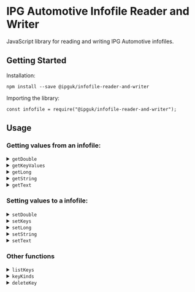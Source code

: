 # IPG Automotive Infofile Reader and Writer

JavaScript library for reading and writing IPG Automotive infofiles.

## Getting Started

Installation:

```
npm install --save @ipguk/infofile-reader-and-writer
```

Importing the library:

```
const infofile = require("@ipguk/infofile-reader-and-writer");
```

## Usage

### Getting values from an infofile:

<details>
<summary></b><code>getDouble</code></b></summary>
Returns a double value from an infofile for a given key or an array of keys. The value will be returned as a number.

### Getting a single double value from an infofile:

```
// import the library
const infofile = require("@ipguk/infofile-reader-and-writer");

// get the absolute path to the infofile
const infofilePath = C:\infofiles\infofile


// get the double value for the key "WheelCarrier.fl.mass"
const wheelCarrierValue = infofile.getDouble({infofilePath, key:"WheelCarrier.fl.mass"});

// console.log the value, returns a double e.g. "0.5"
console.log(wheelCarrierValue)
```

### Getting an array of double values from an infofile:

```
// import the library
const infofile = require("@ipguk/infofile-reader-and-writer");

// get the absolute path to the infofile
const infofilePath = C:\infofiles\infofile

// get the double values for the keys "WheelCarrier.fl.mass" and "WheelCarrier.fr.mass"
const wheelCarrierValues = infofile.getDouble({infofilePath, key:["WheelCarrier.fl.mass", "WheelCarrier.fr.mass"]});

// console.log the values, returns an array of objects with the keys "key" and "value" e.g. [{key: "WheelCarrier.fl.mass", value: 0.5}, {key: "WheelCarrier.fr.mass", value: 0.5}]
console.log(wheelCarrierValues)
```

</details>

<details>
<summary></b><code>getKeyValues</code></b></summary>
A universal function for getting values from an infofile. All numerical key values are returned as numbers. All other key values are returned as strings.

### Getting a single value from an infofile:

```
// import the library
const infofile = require("@ipguk/infofile-reader-and-writer");

// get the absolute path to the infofile
const infofilePath = C:\infofiles\infofile

// get the value for the key "WheelCarrier.fl.mass"
const wheelCarrierValue = infofile.getKeyValues({infofilePath, key:"WheelCarrier.fl.mass"});

// console.log the value (returns an object like this {key: "WheelCarrier.fl.mass", value: 0.0})
console.log(wheelCarrierValue)
```

### Getting an array of values from an infofile:

```
// import the library
const infofile = require("@ipguk/infofile-reader-and-writer");

// get the absolute path to the infofile
const infofilePath = C:\infofiles\infofile

// get the values for the keys "WheelCarrier.fl.mass" and "SuspF.Spring.Kind"
const values = infofile.getKeyValues({infofilePath, key:["WheelCarrier.fl.mass", "SuspF.Spring.Kind"]});

// console.log the values (returns an array of objects like this [{key: "WheelCarrier.fl.mass", value: 0.0}, {key: "SuspF.Spring.Kind", value: "Hookean 1"}])
console.log(values)
```

</details>

<details>
<summary></b><code>getLong</code></b></summary>
Returns a long value from an infofile for a given key or an array of keys. The value will be returned as a number.

### Getting a single long value from an infofile:

```
// import the library
const infofile = require("@ipguk/infofile-reader-and-writer");

// get the absolute path to the infofile
const infofilePath = C:\infofiles\infofile

// get the long value for the key "Body.mass"
const bodyMassValue = infofile.getLong({infofilePath, key:"Body.mass"});

// console.log the value, returns a long e.g. 1801
console.log(bodyMassValue)
```

### Getting an array of long values from an infofile:

```
// import the library
const infofile = require("@ipguk/infofile-reader-and-writer");

// get the absolute path to the infofile
const infofilePath = C:\infofiles\infofile

// get the long values for the keys "Body.mass" and "nAxle"
const longValues = infofile.getLong({infofilePath, key:["Body.mass", "nAxle"]});

// console.log the values, returns an array of objects with the keys "key" and "value" e.g. [{key: "Body.mass", value: 1801}, {key: "nAxle", value: 2}]
console.log(longValues)
```

</details>

<details>
<summary></b><code>getString</code></b></summary>
Returns a string value from an infofile for a given key or an array of keys.

### Getting a single string value from an infofile:

```
// import the library
const infofile = require("@ipguk/infofile-reader-and-writer");

// get the absolute path to the infofile
const infofilePath = C:\infofiles\infofile

// get the string value for the key "Aero.Crosswind.Kind"
const aeroCrosswindKind = infofile.getString({infofilePath, key:"Aero.Crosswind.Kind"});

// console.log the value, returns a string e.g. "Step"
console.log(aeroCrosswindKind)
```

### Getting an array of string values from an infofile:

```
// import the library
const infofile = require("@ipguk/infofile-reader-and-writer");

// get the absolute path to the infofile
const infofilePath = C:\infofiles\infofile

// get the string values for the keys "Body.mass" and "Aero.Kind"
const stringValues = infofile.getString({infofilePath, key:["Aero.Crosswind.Kind", "Aero.Kind"]});

// console.log the values, returns an array of objects with the keys "key" and "value" e.g. [{key: "Aero.Crosswind.Kind", value: "Step"}, {key: "Aero.Kind", value: "Coeff6x1 1"}]
console.log(stringValues)
```

</details>

<details>
<summary></b><code>getText</code></b></summary>
Returns a text value from an infofile for a given key or an array of keys. This is an array of strings are are split by newlines in the infofile.

### Getting a single text value from an infofile:

```
// import the library
const infofile = require("@ipguk/infofile-reader-and-writer");

// get the absolute path to the infofile
const infofilePath = C:\infofiles\infofile

// get the text value for the key "Description"
const description = infofile.getText({infofilePath, key:"Description"});

// console.log the value, returns an array of strings e.g. ["This is a description", "of the infofile"]
console.log(description)
```

### Getting an array of text values from an infofile:

```
// import the library
const infofile = require("@ipguk/infofile-reader-and-writer");

// get the absolute path to the infofile
const infofilePath = C:\infofiles\infofile

// get the text values for the keys "Description" and "Aero.Coeff"
const textValues = infofile.getText({infofilePath, key:["Description", "Aero.Coeff"]});

// console.log the values, returns an array of objects with the keys "key" and "value" e.g. [{key: "Description", value: ["-180 -0.4 0.0 0.1 0.0 -0.01 0.0","-120 -0.2 -1.4 0.7 -0.2 -0.021 0.06","-90 0.0 -1.7 0.9 -0.2 0.0 0.0","-60 0.0 -1.7 0.9 -0.2 0.0 0.0","-30 0.0 -1.7 0.9 -0.2 0.0 0.0","0.0 0.0 -1.7 0.9 -0.2 0.0 0.0","30 0.0 -1.7 0.9 -0.2 0.0 0.0","60 0.0 -1.7 0.9 -0.2 0.0 0.0","90 0.0 -1.7 0.9 -0.2 0.0 0.0","120 0.0 -1.7 0.9 -0.2 0.0 0.0","180 0.0 -1.7 0.9 -0.2 0.0 0.0"]}]
console.log(textValues)
```

</details>

### Setting values to a infofile:

<details>
<summary></b><code>setDouble</code></b></summary>
Sets a double value to an infofile for a given key.

### Setting a single double value to an infofile:

```
// import the library
const infofile = require("@ipguk/infofile-reader-and-writer");

// get the absolute path to the infofile
const infofilePath = C:\infofiles\infofile

// set the double value for the key "SuspF.Spring.l0" to 0.351
status = infofile.setDouble({infofilePath, keyValues:{key: "SuspF.Spring.l0", value: 0.351}});

// console.log the status, returns 0 if successful, -1 if not
console.log(status)
```

### Setting an array of double values to an infofile:

```
// import the library
const infofile = require("@ipguk/infofile-reader-and-writer");

// get the absolute path to the infofile
const infofilePath = C:\infofiles\infofile

// set the double values for the keys "SuspF.Spring.l0" and "Body.mass" to 0.351 and 1830.15
status = infofile.setDouble({infofilePath, keyValues:[{key: SuspF.Spring.l0", value: 0.351}, {key: "Body.mass", value:  1830.15}]});

// console.log the status, array of objects with the keys "key" and "status" e.g. [{key: "SuspF.Spring.l0", status: 0}, {key: "Body.mass", status: 0}] where status is 0 if successful, -1 if not
console.log(status)
```

</details>

<details>
<summary></b><code>setKeys</code></b></summary>
A universal function to set values to an infofile.

### Setting a single value to an infofile:

```
// import the library
const infofile = require("@ipguk/infofile-reader-and-writer");

// get the absolute path to the infofile
const infofilePath = C:\infofiles\infofile

// set the value for the key "SuspF.Spring.l0" to 0.351
status = infofile.setKeys({infofilePath, setKeyValues:{key: "SuspF.Spring.l0", value: 0.351, type: "double"}});

// console.log the status, returns 0 if successful, -1 if not
console.log(status)
```

### Setting an array of values to an infofile:

```
// import the library
const infofile = require("@ipguk/infofile-reader-and-writer");

// get the absolute path to the infofile
const infofilePath = C:\infofiles\infofile

// set the values for the keys "SuspF.Spring.l0" and "Aero.Crosswind.Kind" to 0.351 and "Step"
status = infofile.setKeys({infofilePath, setKeyValues:[{key: "SuspF.Spring.l0", value: 0.351, type: "double"}, {key: "Aero.Crosswind.Kind", value:  "Step", type: "string"}]});

// console.log the status, array of objects with the keys "key" and "status" e.g. [{key: "SuspF.Spring.l0", status: 0}, {key: "Aero.Crosswind.Kind", status: 0}] where status is 0 if successful, -1 if not
console.log(status)
```

</details>

<details>
<summary></b><code>setLong</code></b></summary>
Sets a long value to an infofile for a given key.

### Setting a single long value to an infofile:

```
// import the library
const infofile = require("@ipguk/infofile-reader-and-writer");

// get the absolute path to the infofile
const infofilePath = C:\infofiles\infofile

// set the long value for the key "Body.mass" to 1801
status = infofile.setLong({infofilePath, keyValues:{key: "Body.mass", value: 1801}});

// console.log the status, returns 0 if successful, -1 if not
console.log(status)
```

### Setting an array of long values to an infofile:

```
// import the library
const infofile = require("@ipguk/infofile-reader-and-writer");

// get the absolute path to the infofile
const infofilePath = C:\infofiles\infofile

// set the long values for the keys "Body.mass" and "nAxle" to 1801 and 2
status = infofile.setLong({infofilePath, keyValues:[{key: "Body.mass", value: 1801}, {key: "nAxle", value: 2}]});

// console.log the status, array of objects with the keys "key" and "status" e.g. [{key: "Body.mass", status: 0}, {key: "nAxle", status: 0}] where status is 0 if successful, -1 if not
console.log(status)
```

</details>

<details>
<summary></b><code>setString</code></b></summary>
Sets a string value to an infofile for a given key.

### Setting a single string value to an infofile:

```
// import the library
const infofile = require("@ipguk/infofile-reader-and-writer");

// get the absolute path to the infofile
const infofilePath = C:\infofiles\infofile

// set the string value for the key "Aero.Crosswind.Kind" to "Step"
status = infofile.setString({infofilePath, keyValues:{key: "Aero.Crosswind.Kind", value: "Step"}});

// console.log the status, returns 0 if successful, -1 if not
console.log(status)
```

### Setting an array of string values to an infofile:

```
// import the library
const infofile = require("@ipguk/infofile-reader-and-writer");

// get the absolute path to the infofile
const infofilePath = C:\infofiles\infofile

// set the string values for the keys "Aero.Crosswind.Kind" and "Eng.Kind" to "Step" and "Flex"
status = infofile.setString({infofilePath, keyValues:[{key: "Aero.Crosswind.Kind", value: "Step"}, {key: "Eng.Kind", value: "Flex"}]});

// console.log the status, array of objects with the keys "key" and "status" e.g. [{key: "Aero.Crosswind.Kind", status: 0}, {key: "Eng.Kind", status: 0}] where status is 0 if successful, -1 if not
console.log(status)
```

</details>

<details>
<summary></b><code>setText</code></b></summary>
Sets a text value to an infofile for a given key. This is an array of strings are are split by newlines in the infofile for each item in the string array.

### Setting a single text value to an infofile:

```
// import the library
const infofile = require("@ipguk/infofile-reader-and-writer");

// get the absolute path to the infofile
const infofilePath = C:\infofiles\infofile

// set the text value for the key "Description" to ["This is a description", "This is a description on a second line"]
status = infofile.setText({infofilePath, keyValues:{key: "Description", value: ["This is a description", "This is a description on a second line"]}});

// console.log the status, returns 0 if successful, -1 if not
console.log(status)
```

### Setting an array of text values to an infofile:

```
// import the library
const infofile = require("@ipguk/infofile-reader-and-writer");

// get the absolute path to the infofile
const infofilePath = C:\infofiles\infofile

// set the text values for the keys "Description" and "Eng.Description" to ["This is a description", "This is a description on a second line"] and ["This is a description", "This is a description on a second line"]
status = infofile.setText({infofilePath, keyValues:[{key: "Description", value: ["This is a description", "This is a description on a second line"]}, {key: "Eng.Description", value: ["This is a description", "This is a description on a second line"]}]});

// console.log the status, array of objects with the keys "key" and "status" e.g. [{key: "Description", status: 0}, {key: "Eng.Description", status: 0}] where status is 0 if successful, -1 if not
console.log(status)
```

</details>

### Other functions

<details>
<summary></b><code>listKeys</code></b></summary>
Lists the keys in an infofile, for a given prefix, if no prefix is provided all keys are returned

### Listing all keys in an infofile:

```
// import the library
const infofile = require("@ipguk/infofile-reader-and-writer");

// get the absolute path to the infofile
const infofilePath = C:\infofiles\infofile

// list all keys in the infofile
keys = infofile.listKeys({infofilePath});

// console.log the keys, returns an array of keys e.g. ["Body.mass", "nAxle"]
console.log(keys)
```

### Listing keys in an infofile for a given prefix:

```
// import the library
const infofile = require("@ipguk/infofile-reader-and-writer");

// get the absolute path to the infofile
const infofilePath = C:\infofiles\infofile

// list all keys in the infofile for the prefix "Aero"
keys = infofile.listKeys({ infofilePath, keyPrefix: "Aero" });

// console.log the keys, returns an array of keys e.g. ["Aero.Crosswind.Kind", "Aero.Crosswind.Speed"]
console.log(keys)
```

</details>

<details>
<summary></b><code>keyKinds</code></b></summary>
Lists the keyKinds, returns String_Key, Text_Key or No_Key

### Get the keyKinds for a single key:

```
// import the library
const infofile = require("@ipguk/infofile-reader-and-writer");

// get the absolute path to the infofile
const infofilePath = C:\infofiles\infofile

// get the keyKinds for the key "Body.mass"
keyKind = infofile.keyKinds({infofilePath, key: "Body.mass"});

// console.log the keyKind, returns String_Key if key is a single line string, Text_Key if key is a text array and No_Key if key is not found
console.log(keyKind)
```

### Get the keyKinds for a list of keys:

```
// import the library
const infofile = require("@ipguk/infofile-reader-and-writer");

// get the absolute path to the infofile
const infofilePath = C:\infofiles\infofile

// get the keyKinds for the keys "Body.mass" and "nAxle"
keyKinds = infofile.keyKinds({infofilePath, keys: ["Body.mass", "nAxle"]});

// console.log the keyKinds, returns an array of keyKinds e.g. ["String_Key", "No_Key"]
console.log(keyKinds)
```

</details>

<details>
<summary></b><code>deleteKey</code></b></summary>
Deletes a key from an infofile

### Delete a single key from an infofile:

```
// import the library
const infofile = require("@ipguk/infofile-reader-and-writer");

// get the absolute path to the infofile
const infofilePath = C:\infofiles\infofile

// delete the key "Body.mass"
status = infofile.deleteKey({infofilePath, key: "Body.mass"});

// console.log the status, returns 0 if successful, -1 if not
console.log(status)
```

### Delete a list of keys from an infofile:

```
// import the library
const infofile = require("@ipguk/infofile-reader-and-writer");

// get the absolute path to the infofile
const infofilePath = C:\infofiles\infofile

// delete the keys "Body.mass" and "nAxle"
status = infofile.deleteKey({infofilePath, keys: ["Body.mass", "nAxle"]});

// console.log the status, returns an object with the keys "key" and "status" e.g. {key: "Body.mass", status: 0}, {key: "nAxle", status: 0} where status is 0 if successful, -1 if not
console.log(status)
```

</details>
